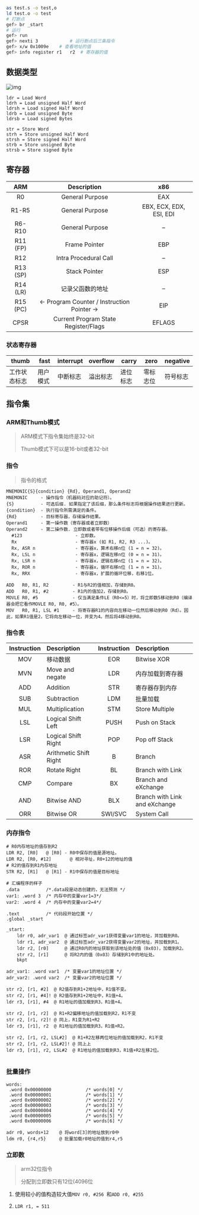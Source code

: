 <!-- 
title: Arm汇编
sort: 
--> 

```bash
as test.s -o test,o
ld test.o -o test
# 打断点
gef> br _start
# 运行
gef> run
gef> nexti 3			# 运行断点后三条指令
gef> x/w 0x1009e 	# 查看地址的值
gef> info register r1	r2	# 寄存器的值
```

## 数据类型

![img](https://gitee.com/nmdfzf404/Image-hosting/raw/master/2021/data-types-1.png)

```assembly
ldr = Load Word
ldrh = Load unsigned Half Word
ldrsh = Load signed Half Word
ldrb = Load unsigned Byte
ldrsb = Load signed Bytes

str = Store Word
strh = Store unsigned Half Word
strsh = Store signed Half Word
strb = Store unsigned Byte
strsb = Store signed Byte
```

## 寄存器

|   ARM    |                 Description                 |           x86           |
| :------: | :-----------------------------------------: | :---------------------: |
|    R0    |               General Purpose               |           EAX           |
|  R1-R5   |               General Purpose               | EBX, ECX, EDX, ESI, EDI |
|  R6-R10  |               General Purpose               |            –            |
| R11 (FP) |                Frame Pointer                |           EBP           |
|   R12    |            Intra Procedural Call            |            –            |
| R13 (SP) |                Stack Pointer                |           ESP           |
| R14 (LR) |              记录父函数的地址               |            –            |
| R15 (PC) | <- Program Counter / Instruction Pointer -> |           EIP           |
|   CPSR   |    Current Program State Register/Flags     |         EFLAGS          |

### 状态寄存器

| thumb        | fast     | interrupt | overflow | carry    | zero     | negative |
| ------------ | -------- | --------- | -------- | -------- | -------- | -------- |
| 工作状态标志 | 用户模式 | 中断标志  | 溢出标志 | 进位标志 | 零标志位 | 符号标志 |

## 指令集

### ARM和Thumb模式

> ARM模式下指令集始终是32-bit
>
> Thumb模式下可以是16-bit或者32-bit

### 指令

> 指令的格式

```assembly
MNEMONIC{S}{condition} {Rd}, Operand1, Operand2
MNEMONIC     - 操作指令（机器码对应的助记符）。
{S}          - 可选后缀. 如果指定了该后缀，那么条件标志将根据操作结果进行更新。
{condition}  - 执行指令所需满足的条件。
{Rd}         - 目标寄存器，存储操作结果。
Operand1     - 第一操作数（寄存器或者立即数）
Operand2     - 第二操作数. 立即数或者带有位移操作后缀（可选）的寄存器。
  #123                    - 立即数。
  Rx                      - 寄存器x (如 R1, R2, R3 ...)。
  Rx, ASR n               - 寄存器x，算术右移n位 (1 = n = 32)。
  Rx, LSL n               - 寄存器x，逻辑左移n位 (0 = n = 31)。
  Rx, LSR n               - 寄存器x，逻辑右移n位 (1 = n = 32)。
  Rx, ROR n               - 寄存器x，循环右移n位 (1 = n = 31)。
  Rx, RRX                 - 寄存器x，扩展的循环位移，右移1位。

ADD   R0, R1, R2         - R1与R2的值相加，存储到R0。
ADD   R0, R1, #2         - R1内的值加2，存储到R0。
MOVLE R0, #5             - 仅当满足条件LE（R0<=5）时，将立即数5移动到R0（编译器会把它看作MOVLE R0, R0, #5）。
MOV   R0, R1, LSL #1     - 将寄存器R1的内容向左移动一位然后移动到R0（Rd）。因此，如果R1值是2，它将向左移动一位，并变为4。然后将4移动到R0。
```

### 指令表

| Instruction | Description            | Instruction | Description                   |
| :---------: | :--------------------- | :---------: | :---------------------------- |
|     MOV     | 移动数据               |     EOR     | Bitwise XOR                   |
|     MVN     | Move and negate        |     LDR     | 内存加载到寄存器              |
|     ADD     | Addition               |     STR     | 寄存器存到内存                |
|     SUB     | Subtraction            |     LDM     | 批量加载                      |
|     MUL     | Multiplication         |     STM     | Store Multiple                |
|     LSL     | Logical Shift Left     |    PUSH     | Push on Stack                 |
|     LSR     | Logical Shift Right    |     POP     | Pop off Stack                 |
|     ASR     | Arithmetic Shift Right |      B      | Branch                        |
|     ROR     | Rotate Right           |     BL      | Branch with Link              |
|     CMP     | Compare                |     BX      | Branch and eXchange           |
|     AND     | Bitwise AND            |     BLX     | Branch with Link and eXchange |
|     ORR     | Bitwise OR             |   SWI/SVC   | System Call                   |

### 内存指令

```assembly
# R0内存地址的值存到R2
LDR R2, [R0]   @ [R0] - R0中保存的值是源地址。
LDR R2, [R0, #12]		@ 相对寻址，R0+12的地址的值
# R2的值存到R1内存地址
STR R2, [R1]   @ [R1] - R1中保存的值是目标地址

# 汇编程序的样子
.data          /*.data段是动态创建的，无法预测 */
var1: .word 3  /* 内存中的变量var1=3*/
var2: .word 4  /* 内存中的变量var2=4*/

.text          /* 代码段开始位置 */ 
.global _start

_start:
    ldr r0, adr_var1  @ 通过标签adr_var1获得变量var1的地址，并加载到R0。
    ldr r1, adr_var2  @ 通过标签adr_var2获得变量var2的地址，并加载到R1。
    ldr r2, [r0]      @ 通过R0内的地址获取到该地址处的值（0x03)，加载到R2。
    str r2, [r1]      @ 将R2内的值（0x03）存储到R1中的地址处。 
    bkpt             

adr_var1: .word var1  /* 变量var1的地址位置 */
adr_var2: .word var2  /* 变量var2的地址位置 */

str r2, [r1, #2]  @ R2值存到R1+2地址中，R1值不变。
str r2, [r1, #4]! @ R2值存到R1+2地址中，R1值+4。
ldr r3, [r1], #4  @ R1地址的值加载到R3，R1值+4。

str r2, [r1, r2]  @ R1+R2偏移地址的值加载到R2，R1不变
str r2, [r1, r2]! @ 同上，R1变为R1+R2
ldr r3, [r1], r2  @ R1地址的值加载到R3，R1值+R2。

str r2, [r1, r2, LSL#2]  @ R1+R2左移两位地址的值加载到R2，R1不变
str r2, [r1, r2, LSL#2]! @ 同上上
ldr r3, [r1], r2, LSL#2  @ R1地址的值加载到R3，R1值+R2左移2位。


```

### 批量操作

```assembly
words:
 .word 0x00000000             /* words[0] */
 .word 0x00000001             /* words[1] */
 .word 0x00000002             /* words[2] */
 .word 0x00000003             /* words[3] */
 .word 0x00000004             /* words[4] */
 .word 0x00000005             /* words[5] */
 .word 0x00000006             /* words[6] */

adr r0, words+12	@ 将word[3]的地址放到r0中
ldm r0, {r4,r5}  	@ 批量加载r0地址的值到r4,r5
```



### 立即数

> arm32位指令
>
> 分配到立即数只有12位(4096位

1. 使用较小的值构造较大值`MOV r0, #256 `和`ADD r0, #255`

2. `LDR r1, = 511`